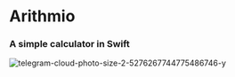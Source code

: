 # Arithmio

### A simple calculator in Swift

![telegram-cloud-photo-size-2-5276267744775486746-y](https://user-images.githubusercontent.com/73034324/157311256-48b13dcf-882f-4b15-94ee-84b2663dfcd7.jpg)


